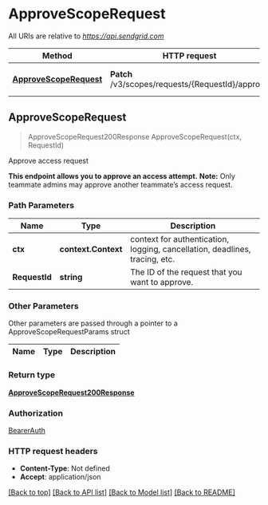 # ApproveScopeRequest

All URIs are relative to *https://api.sendgrid.com*

Method | HTTP request | Description
------------- | ------------- | -------------
[**ApproveScopeRequest**](ApproveScopeRequest.md#ApproveScopeRequest) | **Patch** /v3/scopes/requests/{RequestId}/approve | Approve access request



## ApproveScopeRequest

> ApproveScopeRequest200Response ApproveScopeRequest(ctx, RequestId)

Approve access request

**This endpoint allows you to approve an access attempt.**  **Note:** Only teammate admins may approve another teammate’s access request.

### Path Parameters


Name | Type | Description
------------- | ------------- | -------------
**ctx** | **context.Context** | context for authentication, logging, cancellation, deadlines, tracing, etc.
**RequestId** | **string** | The ID of the request that you want to approve.

### Other Parameters

Other parameters are passed through a pointer to a ApproveScopeRequestParams struct


Name | Type | Description
------------- | ------------- | -------------

### Return type

[**ApproveScopeRequest200Response**](ApproveScopeRequest200Response.md)

### Authorization

[BearerAuth](../README.md#BearerAuth)

### HTTP request headers

- **Content-Type**: Not defined
- **Accept**: application/json

[[Back to top]](#) [[Back to API list]](../README.md#documentation-for-api-endpoints)
[[Back to Model list]](../README.md#documentation-for-models)
[[Back to README]](../README.md)


